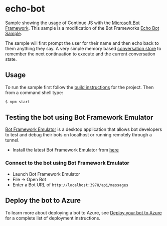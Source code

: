 # echo-bot

Sample showing the usage of Continue JS with the [Microsoft Bot Framework](https://dev.botframework.com/). This sample is a modification of the Bot Frameworks [Echo Bot Sample](https://github.com/microsoft/BotBuilder-Samples/tree/main/samples/javascript_nodejs/02.echo-bot).

The sample will first prompt the user for their name and then echo back to them anything they say. A very simple memory based [conversation store](./conversationStore.js) to remember the next continuation to execute and the current conversation state.
 
## Usage

To run the sample first follow the [build instructions](../../README.md#building) for the project. Then from a command shell type:

```Bash
$ npm start
``` 

## Testing the bot using Bot Framework Emulator

[Bot Framework Emulator](https://github.com/microsoft/botframework-emulator) is a desktop application that allows bot developers to test and debug their bots on localhost or running remotely through a tunnel.

- Install the latest Bot Framework Emulator from [here](https://github.com/Microsoft/BotFramework-Emulator/releases)

### Connect to the bot using Bot Framework Emulator

- Launch Bot Framework Emulator
- File -> Open Bot
- Enter a Bot URL of `http://localhost:3978/api/messages`

## Deploy the bot to Azure

To learn more about deploying a bot to Azure, see [Deploy your bot to Azure](https://aka.ms/azuredeployment) for a complete list of deployment instructions.
